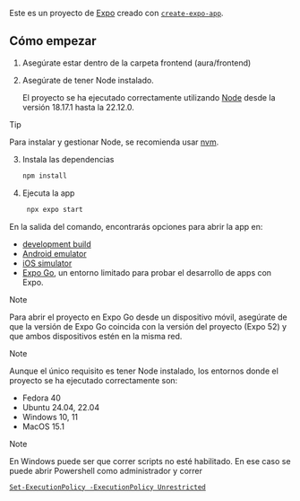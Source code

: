 Este es un proyecto de [Expo](https://expo.dev) creado con [`create-expo-app`](https://www.npmjs.com/package/create-expo-app).

## Cómo empezar

1. Asegúrate estar dentro de la carpeta frontend (aura/frontend)

2. Asegúrate de tener Node instalado.

    El proyecto se ha ejecutado correctamente utilizando [Node](https://nodejs.org/en) desde la versión 18.17.1 hasta la 22.12.0.

> [!TIP]
Para instalar y gestionar Node, se recomienda usar [nvm](https://github.com/nvm-sh/nvm).

3. Instala las dependencias

   ```bash
   npm install
   ```

4. Ejecuta la app

   ```bash
    npx expo start
   ```

En la salida del comando, encontrarás opciones para abrir la app en:

- [development build](https://docs.expo.dev/develop/development-builds/introduction/)
- [Android emulator](https://docs.expo.dev/workflow/android-studio-emulator/)
- [iOS simulator](https://docs.expo.dev/workflow/ios-simulator/)
- [Expo Go](https://expo.dev/go), un entorno limitado para probar el desarrollo de apps con Expo.

>[!NOTE]
Para abrir el proyecto en Expo Go desde un dispositivo móvil, asegúrate de que la versión de Expo Go coincida con la versión del proyecto (Expo 52) y que ambos dispositivos estén en la misma red.

>[!NOTE]
>Aunque el único requisito es tener Node instalado, los entornos donde el proyecto se ha ejecutado correctamente son:
>- Fedora 40
>- Ubuntu 24.04, 22.04
>- Windows 10, 11
>- MacOS 15.1

>[!NOTE]
>En Windows puede ser que correr scripts no esté habilitado. En ese caso se puede abrir Powershell como administrador y correr
>
>[`Set-ExecutionPolicy -ExecutionPolicy Unrestricted`](https://learn.microsoft.com/en-us/powershell/module/microsoft.powershell.core/about/about_execution_policies?view=powershell-7.4)

